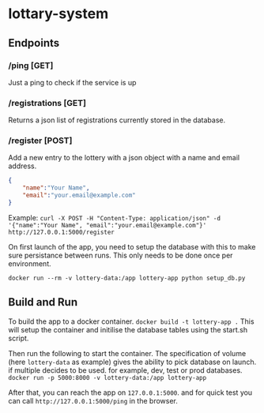 # lottary-system

## Endpoints
### /ping [GET]
Just a ping to check if the service is up

### /registrations [GET]
Returns a json list of registrations currently stored in the database.

### /register [POST]
Add a new entry to the lottery with a json object with a name and email address.
```json
{
    "name":"Your Name", 
    "email":"your.email@example.com"
}
```
Example:
```curl -X POST -H "Content-Type: application/json" -d '{"name":"Your Name", "email":"your.email@example.com"}' http://127.0.0.1:5000/register```

On first launch of the app, you need to setup the database with this to make sure persistance between runs.
This only needs to be done once per environment.
```
docker run --rm -v lottery-data:/app lottery-app python setup_db.py
```

## Build and Run

To build the app to a docker container.
```docker build -t lottery-app .```
This will setup the container and initilise the database tables using the start.sh script.

Then run the following to start the container. The specification of volume (here `lottery-data` as example) gives the ability to pick database on launch. if multiple decides to be used. for example, dev, test or prod databases.
```docker run -p 5000:8000 -v lottery-data:/app lottery-app```

After that, you can reach the app on `127.0.0.1:5000`. and for quick test you can call `http://127.0.0.1:5000/ping` in the browser.
